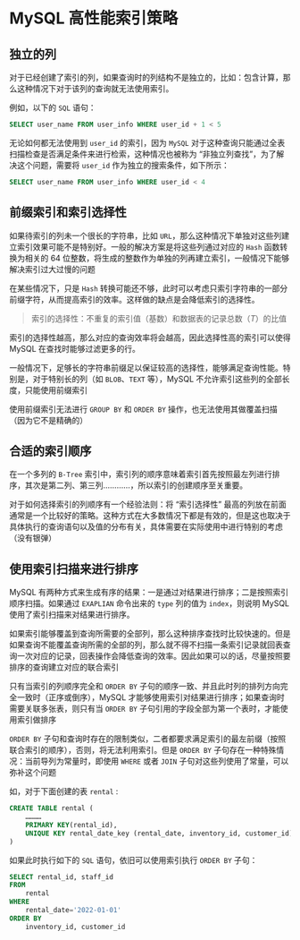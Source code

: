 # MySQL 高性能索引策略

## 独立的列

对于已经创建了索引的列，如果查询时的列结构不是独立的，比如：包含计算，那么这种情况下对于该列的查询就无法使用索引。

例如，以下的 `SQL` 语句：

```sql
SELECT user_name FROM user_info WHERE user_id + 1 < 5
```

无论如何都无法使用到 `user_id` 的索引，因为 `MySQL` 对于这种查询只能通过全表扫描检查是否满足条件来进行检索，这种情况也被称为 “非独立列查找”，为了解决这个问题，需要将 `user_id` 作为独立的搜索条件，如下所示：

```sql
SELECT user_name FROM user_info WHERE user_id < 4
```

## 前缀索引和索引选择性

如果待索引的列未一个很长的字符串，比如 `URL`，那么这种情况下单独对这些列建立索引效果可能不是特别好。一般的解决方案是将这些列通过对应的 `Hash` 函数转换为相关的 $64$ 位整数，将生成的整数作为单独的列再建立索引，一般情况下能够解决索引过大过慢的问题

在某些情况下，只是 `Hash` 转换可能还不够，此时可以考虑只索引字符串的一部分前缀字符，从而提高索引的效率。这样做的缺点是会降低索引的选择性。

> 索引的选择性：不重复的索引值（基数）和数据表的记录总数（$T$）的比值

索引的选择性越高，那么对应的查询效率将会越高，因此选择性高的索引可以使得 MySQL 在查找时能够过滤更多的行。

一般情况下，足够长的字符串前缀足以保证较高的选择性，能够满足查询性能。特别是，对于特别长的列（如 `BLOB`、`TEXT` 等），MySQL 不允许索引这些列的全部长度，只能使用前缀索引

使用前缀索引无法进行 `GROUP BY` 和 `ORDER BY` 操作，也无法使用其做覆盖扫描（因为它不是精确的）

## 合适的索引顺序

在一个多列的 `B-Tree` 索引中，索引列的顺序意味着索引首先按照最左列进行排序，其次是第二列、第三列…………，所以索引的创建顺序至关重要。

对于如何选择索引的列顺序有一个经验法则：将 “索引选择性” 最高的列放在前面通常是一个比较好的策略。这种方式在大多数情况下都是有效的，但是这也取决于具体执行的查询语句以及值的分布有关，具体需要在实际使用中进行特别的考虑（没有银弹）

## 使用索引扫描来进行排序

MySQL 有两种方式来生成有序的结果：一是通过对结果进行排序；二是按照索引顺序扫描。如果通过 `EXAPLIAN` 命令出来的 `type` 列的值为 `index`，则说明 MySQL 使用了索引扫描来对结果进行排序。

如果索引能够覆盖到查询所需要的全部列，那么这种排序查找时比较快速的。但是如果查询不能覆盖查询所需的全部的列，那么就不得不扫描一条索引记录就回表查询一次对应的记录，回表操作会降低查询的效率。因此如果可以的话，尽量按照要排序的查询建立对应的联合索引

只有当索引的列顺序完全和 `ORDER BY` 子句的顺序一致、并且此时列的排列方向完全一致时（正序或倒序），MySQL 才能够使用索引对结果进行排序；如果查询时需要关联多张表，则只有当 `ORDER BY` 子句引用的字段全部为第一个表时，才能使用索引做排序

`ORDER BY` 子句和查询时存在的限制类似，二者都要求满足索引的最左前缀（按照联合索引的顺序），否则，将无法利用索引。但是 `ORDER BY` 子句存在一种特殊情况：当前导列为常量时，即使用 `WHERE` 或者 `JOIN` 子句对这些列使用了常量，可以弥补这个问题

如，对于下面创建的表 `rental` :

```sql
CREATE TABLE rental (
    …………
    PRIMARY KEY(rental_id),
    UNIQUE KEY rental_date_key (rental_date, inventory_id, customer_id)
)
```

如果此时执行如下的 `SQL` 语句，依旧可以使用索引执行 `ORDER BY` 子句：

```sql
SELECT rental_id, staff_id 
FROM 
    rental 
WHERE 
    rental_date='2022-01-01'
ORDER BY
    inventory_id, customer_id
```
